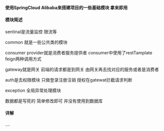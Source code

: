 #### 使用SpringCloud Alibaba来搭建项目的一些基础模块 拿来即用
#### 模块简述
sentinal是流量监控 限流等

common 就是一些公共类的模块

consumer provider就是消费者服务提供者  consumer中使用了restTamplate feign两种调用方式

gateway就是网关 前端的请求都是到网关  由网关再去找对应的服务或者是消费者 

auth是去权限模块  只做登录注册注销 授权在gatewat拦截请求判断

exception 全局异常处理模块

数据都是写死的 简单修改即可 并没有使用到数据库

#### 详解
....






